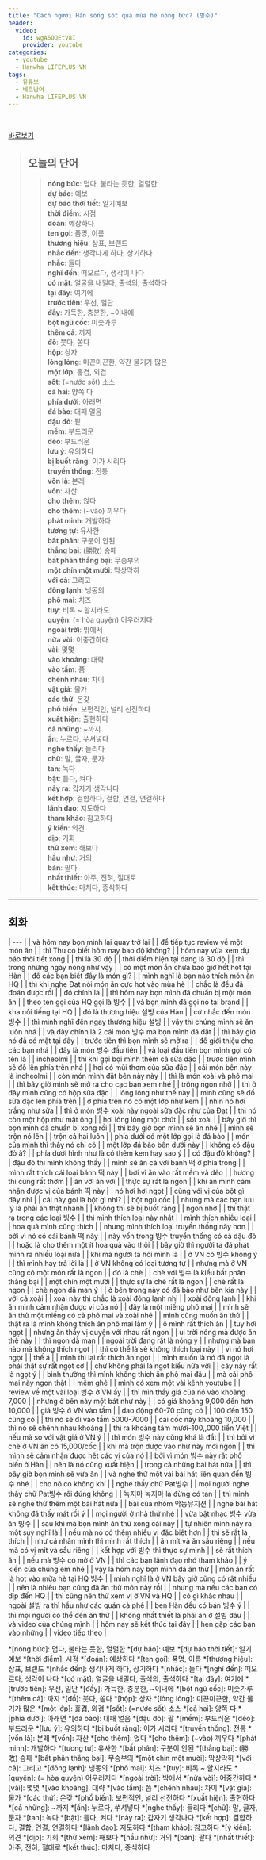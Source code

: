```yaml
---
title: "Cách người Hàn sống sót qua mùa hè nóng bức? (빙수)"
header:
  video:
    id: wgA6OQEtV8I
    provider: youtube
categories:
  - youtube
  - Hanwha LIFEPLUS VN
tags:
  - 유튜브
  - 베트남어
  - Hanwha LIFEPLUS VN
---
```


<br>

[바로보기](https://www.youtube.com/watch?v=wgA6OQEtV8I)


> ## **오늘의 단어**
>> **nóng bức**: 덥다, 불타는 듯한, 열렬한  
>> **dự báo**: 예보  
>> **dự báo thời tiết**: 일기예보  
>> **thời điểm**: 시점  
>> **đoán**: 예상하다  
>> **ten gọi**: 품명, 이름  
>> **thương hiệu**: 상표, 브랜드  
>> **nhắc đến**: 생각나게 하다, 상기하다  
>> **nhắc**: 들다  
>> **nghĩ đến**: 떠오르다, 생각이 나다  
>> **có mặt**: 얼굴을 내밀다, 출석의, 출석하다  
>> **tại đây**: 여기에  
>> **trước tiên**: 우선, 일단  
>> **đầy**: 가득한, 충분한, ~이내에  
>> **bột ngũ cốc**: 미숫가루  
>> **thêm cả**: 까지  
>> **đổ**: 붓다, 쏟다  
>> **hộp**: 상자  
>> **lỏng lỏng**: 미끈미끈한, 약간 물기가 많은  
>> **một lớp**: 홅겹, 외겹  
>> **sốt**: (=nước sốt) 소스  
>> **cả hai**: 양쪽 다  
>> **phía dưới**: 아래면  
>> **đá bào**: 대패 얼음  
>> **đậu đỏ**: 팥  
>> **mềm**: 부드러운  
>> **dẻo**: 부드러운  
>> **lưu ý**: 유의하다  
>> **bị buốt răng**: 이가 시리다  
>> **truyền thống**: 전통  
>> **vốn là**: 본래  
>> **vốn**: 자산  
>> **cho thêm**: 얹다  
>> **cho thêm**: (~vào) 끼우다  
>> **phát minh**: 개발하다  
>> **tương tự**: 유사한  
>> **bất phân**: 구분이 안된  
>> **thắng bại**: (勝敗) 승패  
>> **bất phân thắng bại**: 무승부의  
>> **một chín một mười**: 막상막하  
>> **với cả**: 그리고  
>> **đông lạnh**: 냉동의  
>> **phô mai**: 치즈  
>> **tuy**: 비록 ~ 할지라도  
>> **quyện**: (= hòa quyện) 어우러지다  
>> **ngoài trời**: 밖에서  
>> **nửa vời**: 어중간하다  
>> **vài**: 몇몇  
>> **vào khoảng**: 대략  
>> **vào tầm**: 쯤  
>> **chênh nhau**: 차이  
>> **vật giá**: 물가  
>> **các thứ**: 온갖  
>> **phổ biến**: 보편적인, 널리 선전하다  
>> **xuất hiện**: 출현하다  
>> **cả những**: ~까지  
>> **ấn**: 누르다, 쑤셔넣다  
>> **nghe thấy**: 들리다  
>> **chữ**: 말, 글자, 문자  
>> **tan**: 녹다  
>> **bật**: 틀다, 켜다  
>> **nảy ra**: 갑자기 생각나다  
>> **kết hợp**: 결합하다, 결합, 연결, 연결하다  
>> **lãnh đạo**: 지도하다  
>> **tham khảo**: 참고하다  
>> **ý kiến**: 의견  
>> **dịp**: 기회  
>> **thử xem**: 해보다  
>> **hầu như**: 거의  
>> **bán**: 팔다  
>> **nhất thiết**: 아주, 전혀, 절대로  
>> **kết thúc**: 마치다, 종식하다  
---

## 회화

| --- |
| và hôm nay bọn mình lại quay trở lại |
| để tiếp tục review về một món ăn |
| thì Thu có biết hôm nay bao độ không? |
| hôm nay vừa xem dự báo thời tiết xong |
| thì là 30 độ |
| thời điểm hiện tại đang là 30 độ |
| thì trong những ngày nóng như vậy |
| có một món ắn chưa bao giờ hết hot tại Hàn |
| đố các bạn biết đấy là món gì? |
| mình nghĩ là bạn nào thích món ăn HQ |
| thì khi nghe Đạt nói món ăn cực hot vào mùa hè |
| chắc là đều đã đoán được rồi |
| đó chính là |
| thì hôm nay bọn mình đã chuẩn bị một món ăn |
| theo ten gọi của HQ gọi là 빙수 |
| và bọn mình đã gọi nó tại brand |
| kha nổi tiếng tại HQ |
| đó là thương hiệu 설빙 của Hàn |
| cứ nhắc đến món 빙수 |
| thì mình nghĩ đến ngay thương hiệu 설빙 |
| vậy thì chúng mình sẽ ăn luôn nhá |
| và đây chính là 2 cái món 빙수 mà bọn mình đã đặt |
| thì bây giờ nó đã có mặt tại đây |
| trước tiên thì bọn mình sẽ mở ra |
| để giới thiệu cho các bạn nhá |
| đây là món 빙수 đầu tiên |
| và loại đầu tiên bọn mình gọi có tên là |
| incheolmi    |
| thì khi gọi bọi mình thêm cả sữa đặc |
| trước tiên mình sẽ đổ lên phía trên nhá |
| hơi có mùi thơm của sữa đặc |
| cái món bên này là incheolmi |
| còn món mình đặt bên này này |
| thì là món xoài và phô mai |
| thì bây giờ mình sẽ mở ra cho cạc bạn xem nhé |
| trông ngon nhờ |
| thì ở đây mình cũng có hộp sữa đặc |
| lỏng lỏng như thế này |
| mình cũng sẽ đổ sữa đặc lên phía trên |
| ở phía trên nó có một lớp như kem |
| nhìn nó hơi trắng như sữa |
| thì ở món 빙수 xoài này ngoài sữa đặc như của Đạt |
| thì nó còn một hộp như mật ông |
| hơi lỏng lỏng một chút |
| sốt xoài |
| bây giờ thì bọn mình đã chuẩn bị xong rồi |
| thì bây giờ bọn mình sẽ ăn nhé |
| mình sẽ trộn nó lên |
| trộn cả hai luôn |
| phía dưới có một lớp gọi là đá bào |
| món của mình thì thấy nó chỉ có |
| một lớp đá bào bên dưới này |
| không có đậu đỏ à? |
| phía dưới hình như là có thêm kem hay sao ý |
| có đậu đỏ không? |
| đậu đỏ thì mình không thấy |
| mình sẽ ăn cả với bánh 떡 ở phía trong |
| mình rất thích cái loại bánh 떡 này |
| bởi vì ăn vào rất mềm và dẻo |
| hương thì cũng rất thơm |
| ăn với ăn với |
| thực sự rất là ngon |
| khi ăn mình cảm nhận được vị của bánh 떡 này |
| nó hơi hơi ngọt |
| cùng với vị của bột gì đây nhỉ |
| cái này gọi là bột gì nhỉ? |
| bột ngũ cốc |
| nhưng mà các bạn lưu lý là phải ăn thật nhanh |
| không thì sẽ bị buốt răng |
| ngon nhờ |
| thì thật ra trong các loại 빙수 |
| thì mình thích loại này nhất |
| mình thích nhiều loại |
| hoa quả mình cũng thích |
| nhưng mình thích loại truyền thống này hơn |
| bởi vì nó có cái bánh 떡 này |
| này vốn trong 빙수 truyền thống có cả dậu đỏ |
| hoặc là cho thêm một ít hoa quả vào thôi |
| bây giờ thì người ta đã phát minh ra nhiều loại nữa |
| khi mà người ta hỏi mình là |
| ở VN có 빙수 không ý |
| thì mình hay trả lời là |
| ở VN không có loại tương tự |
| nhưng mà ở VN cũng có một món rất là ngon |
| đó là chè |
| chè với 빙수 là kiểu bất phân thắng bại |
| một chín một mười |
| thực sự là chè rất là ngon |
| chè rất là ngon |
| chè ngon dã man ý |
| ở bên trong này có đá bào như bên kia này |
| với cả xoài |
| xoài này thì chắc là xoài đông lạnh nhỉ |
| xoài đông lạnh |
| khi ăn mình cảm nhận được vi của nó |
| đây là một miếng phô mai |
| mình sẽ ăn thử một miếng có cả phô mai và xoài nhé |
| mình cũng muốn ăn thử |
| thật ra là mình không thích ăn phô mai lắm ý |
| ô mình rất thích ăn |
| tuy hơi ngọt |
| nhưng ăn thấy vị quyện với nhau rất ngon |
| ui trời nóng mà được ăn thế này |
| thì ngon dã man |
| ngoài trời đang rất là nóng ý |
| nhưng mà bạn nào mà không thích ngọt |
| thì có thể là sẽ không thích loại này |
| vì nó hơi ngọt |
| thế á |
| mình thì lại rất thích ăn ngọt |
| mình muốn là nó đã ngọt là phải thật sự rất ngọt cơ |
| chứ không phải là ngọt kiểu nửa vời |
| cáy này rất là ngọt ý |
| bình thường thì mình không thích ăn phô mai đâu |
| mà cái phô mai này ngon thật |
| mềm ghê |
| mình có xem một vài kênh youtube |
| review về một vài loại 빙수 ở VN ấy |
| thì mìh thấy giá của nó vào khoảng 7,000 |
| nhưng ở bên này một bát như này |
| có giá khoảng 9,000 đến hơn 10,000 |
| giá 빙수 ở VN vào tầm |
| dao động 60-70 cũng có |
| 100 đến 150 cũng có |
| thì nó sẽ đi vào tầm 5000-7000 |
| cái cốc này khoảng 10,000 |
| thì nó sẽ chênh nhau khoảng |
| thì ra khoảng tám mươi-100,,000 tiền Việt |
| nếu mà so với vật giá ở VN ý |
| thì món 빙수 này cũng khá là đắt |
| thì bởi vì chè ở VN ăn có 15,000/cốc |
| khi mà trộn được vào như này mới ngon |
| thì mình sẽ cảm nhận được hết các vị của nó |
| bởi vì món 빙수 này rất phổ biến ở Hàn |
| nên là nó cũng xuất hiện |
| trong cả những bái hát nữa |
| thì bây giờ bọn minh sẽ vừa ăn |
| và nghe thử một vài bài hát liên quan đến 빙수 nhé |
| cho nó có không khí |
| nghe thấy chữ Pat빙수 |
| mọi người nghe thấy chữ Pat빙수 rồi đúng không |
| 녹지마 녹지마 là đừng có tan |
| thì mình sẽ nghe thử thêm một bài hát nữa |
| bài của nhóm 악동뮤지션 |
| nghe bài hát không đã thấy mát rồi ý |
| mọi người ở nhà thử nhé |
| vừa bật nhạc 빙수 vừa ăn 빙수 |
| sau khi mà bọn mình ăn thử xong cái này |
| tự nhiên mình nảy ra một suy nghĩ là |
| nếu mà nó có thêm nhiều vị đặc biệt hơn |
| thì sẽ rất là thích |
| như cá nhân mình thì mình rất thích |
| ăn mít và ăn sầu riêng |
| nếu mà có vị mít và sầu riêng |
| kết hợp với 빙수 thì thực sự mình |
| sẽ rất thích ăn |
| nếu mà 빙수 có mở ở VN |
| thì các bạn lãnh đạo nhớ tham khảo |
| ý kiến của chúng em nhé |
| vậy là hôm nay bọn mình đã ăn thử |
| món ăn rất là hot vào mừa hè tại HQ 빙수 |
| mình nghĩ là ở VN bây giờ cũng có rât nhiều |
| nên là nhiều bạn cũng đã ăn thử món này rồi |
| nhưng mà nếu các bạn có dịp đến HQ |
| thì cũng nên thử xem vị ở VN và HQ |
| có gì khăc nhau |
| ngoài 설빙 ra thì hầu như các quán cà phê |
| ben Hàn đều có bán 빙수 ý |
| thì mọi người có thể đến ăn thử |
| không nhất thiết là phải ăn ở 설빙 đâu |
| và video của chúng mình |
| hôm nay sẽ kết thúc tại đây |
| hẹn gặp các bạn vào những |
| video tiếp theo |

*[nóng bức]: 덥다, 불타는 듯한, 열렬한
*[dự báo]: 예보
*[dự báo thời tiết]: 일기예보
*[thời điểm]: 시점
*[đoán]: 예상하다
*[ten gọi]: 품명, 이름
*[thương hiệu]: 상표, 브랜드
*[nhắc đến]: 생각나게 하다, 상기하다
*[nhắc]: 들다
*[nghĩ đến]: 떠오르다, 생각이 나다
*[có mặt]: 얼굴을 내밀다, 출석의, 출석하다
*[tại đây]: 여기에
*[trước tiên]: 우선, 일단
*[đầy]: 가득한, 충분한, ~이내에
*[bột ngũ cốc]: 미숫가루
*[thêm cả]: 까지
*[đổ]: 붓다, 쏟다
*[hộp]: 상자
*[lỏng lỏng]: 미끈미끈한, 약간 물기가 많은
*[một lớp]: 홅겹, 외겹
*[sốt]: (=nước sốt) 소스
*[cả hai]: 양쪽 다
*[phía dưới]: 아래면
*[đá bào]: 대패 얼음
*[đậu đỏ]: 팥
*[mềm]: 부드러운
*[dẻo]: 부드러운
*[lưu ý]: 유의하다
*[bị buốt răng]: 이가 시리다
*[truyền thống]: 전통
*[vốn là]: 본래
*[vốn]: 자산
*[cho thêm]: 얹다
*[cho thêm]: (~vào) 끼우다
*[phát minh]: 개발하다
*[tương tự]: 유사한
*[bất phân]: 구분이 안된
*[thắng bại]: (勝敗) 승패
*[bất phân thắng bại]: 무승부의
*[một chín một mười]: 막상막하
*[với cả]: 그리고
*[đông lạnh]: 냉동의
*[phô mai]: 치즈
*[tuy]: 비록 ~ 할지라도
*[quyện]: (= hòa quyện) 어우러지다
*[ngoài trời]: 밖에서
*[nửa vời]: 어중간하다
*[vài]: 몇몇
*[vào khoảng]: 대략
*[vào tầm]: 쯤
*[chênh nhau]: 차이
*[vật giá]: 물가
*[các thứ]: 온갖
*[phổ biến]: 보편적인, 널리 선전하다
*[xuất hiện]: 출현하다
*[cả những]: ~까지
*[ấn]: 누르다, 쑤셔넣다
*[nghe thấy]: 들리다
*[chữ]: 말, 글자, 문자
*[tan]: 녹다
*[bật]: 틀다, 켜다
*[nảy ra]: 갑자기 생각나다
*[kết hợp]: 결합하다, 결합, 연결, 연결하다
*[lãnh đạo]: 지도하다
*[tham khảo]: 참고하다
*[ý kiến]: 의견
*[dịp]: 기회
*[thử xem]: 해보다
*[hầu như]: 거의
*[bán]: 팔다
*[nhất thiết]: 아주, 전혀, 절대로
*[kết thúc]: 마치다, 종식하다